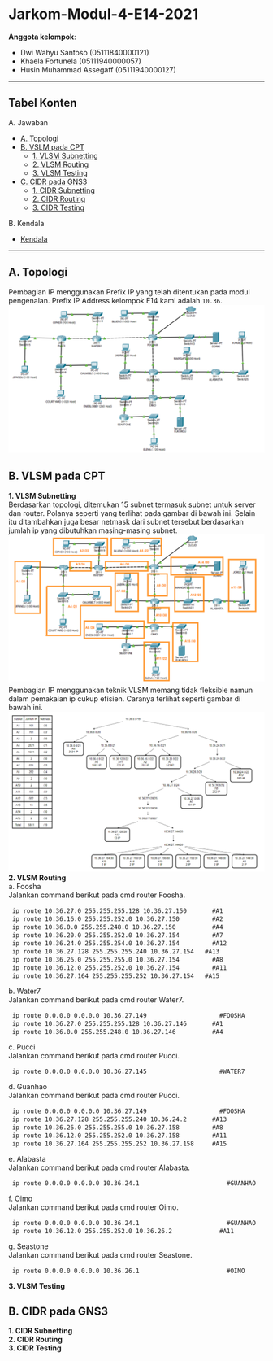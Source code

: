 # Jarkom-Modul-4-E14-2021

**Anggota kelompok**:

- Dwi Wahyu Santoso (05111840000121)
- Khaela Fortunela (05111940000057)
- Husin Muhammad Assegaff (05111940000127)

---

## Tabel Konten

A. Jawaban

- [A. Topologi](#a-topologi)
- [B. VSLM pada CPT](#b-vlsm-pada-cpt)
  - [1. VLSM Subnetting](#1-vlsm-subnetting)
  - [2. VLSM Routing](#2-vlsm-routing)
  - [3. VLSM Testing](#3-vlsm-testing)
- [C. CIDR pada GNS3](#c-cidr-pada-gns3)
  - [1. CIDR Subnetting](#1-cidr-subnetting)
  - [2. CIDR Routing](#2-cidr-routing)
  - [3. CIDR Testing](#3-cidr-testing)

B. Kendala

- [Kendala](#kendala)

---

## A. Topologi

Pembagian IP menggunakan Prefix IP yang telah ditentukan pada modul pengenalan. Prefix IP Address kelompok E14 kami adalah `10.36`. <br>
![topologi](img/topologi.PNG)

## B. VLSM pada CPT

**1. VLSM Subnetting**<br>
     Berdasarkan topologi, ditemukan 15 subnet termasuk subnet untuk server dan router. Polanya seperti yang terlihat pada gambar di bawah ini. Selain itu ditambahkan juga besar netmask dari subnet tersebut berdasarkan jumlah ip yang dibutuhkan masing-masing subnet.
     <br> 
     ![alt_text](img/vlsm-subnetting.PNG)
     <br>
     Pembagian IP menggunakan teknik VLSM memang tidak fleksible namun dalam pemakaian ip cukup efisien. Caranya terlihat seperti gambar di bawah ini.
     <br>
     ![alt_text](img/vlsm-ip-arr.PNG)<br>
**2. VLSM Routing**<br>
     a. Foosha<br>
     Jalankan command berikut pada cmd router Foosha.
     
     ip route 10.36.27.0 255.255.255.128 10.36.27.150	    #A1
     ip route 10.36.16.0 255.255.252.0 10.36.27.150		    #A2
     ip route 10.36.0.0 255.255.248.0 10.36.27.150		    #A4
     ip route 10.36.20.0 255.255.252.0 10.36.27.154		    #A7
     ip route 10.36.24.0 255.255.254.0 10.36.27.154		    #A12
     ip route 10.36.27.128 255.255.255.240 10.36.27.154	  #A13
     ip route 10.36.26.0 255.255.255.0 10.36.27.154		    #A8
     ip route 10.36.12.0 255.255.252.0 10.36.27.154		    #A11
     ip route 10.36.27.164 255.255.255.252 10.36.27.154	  #A15
        
  b. Water7<br>
     Jalankan command berikut pada cmd router Water7.
        
     ip route 0.0.0.0 0.0.0.0 10.36.27.149			          #FOOSHA
     ip route 10.36.27.0 255.255.255.128 10.36.27.146	    #A1
     ip route 10.36.0.0 255.255.248.0 10.36.27.146		    #A4
        
        
  c. Pucci<br>
     Jalankan command berikut pada cmd router Pucci.<br>
     
     ip route 0.0.0.0 0.0.0.0 10.36.27.145			          #WATER7
     
        
  d. Guanhao<br>
        Jalankan command berikut pada cmd router Pucci.<br>
     
     ip route 0.0.0.0 0.0.0.0 10.36.27.149			          #FOOSHA
     ip route 10.36.27.128 255.255.255.240 10.36.24.2	    #A13
     ip route 10.36.26.0 255.255.255.0 10.36.27.158		    #A8
     ip route 10.36.12.0 255.255.252.0 10.36.27.158		    #A11
     ip route 10.36.27.164 255.255.255.252 10.36.27.158  	#A15
     
        
  e. Alabasta<br>
     Jalankan command berikut pada cmd router Alabasta.<br>
    
     ip route 0.0.0.0 0.0.0.0 10.36.24.1			            #GUANHAO
    

  f. Oimo<br>
     Jalankan command berikut pada cmd router Oimo.<br>
    
     ip route 0.0.0.0 0.0.0.0 10.36.24.1			            #GUANHAO
     ip route 10.36.12.0 255.255.252.0 10.36.26.2		      #A11
     

  g. Seastone<br>
     Jalankan command berikut pada cmd router Seastone.<br>
     
     ip route 0.0.0.0 0.0.0.0 10.36.26.1			            #OIMO
    
        
**3. VLSM Testing**<br>

## B. CIDR pada GNS3

**1. CIDR Subnetting**<br>
**2. CIDR Routing**<br>
**3. CIDR Testing**<br>

